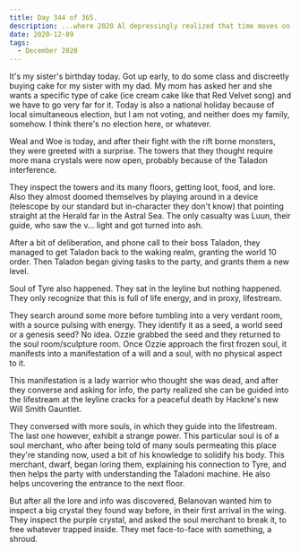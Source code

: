 ```yaml
---
title: Day 344 of 365.
description: ...where 2020 Al depressingly realized that time moves on.
date: 2020-12-09
tags:
  - December 2020
---
```


It's my sister's birthday today. Got up early, to do some class and discreetly buying cake for my sister with my dad. My mom has asked her and she wants a specific type of cake (ice cream cake like that Red Velvet song) and we have to go very far for it. Today is also a national holiday because of local simultaneous election, but I am not voting, and neither does my family, somehow. I think there's no election here, or whatever.

Weal and Woe is today, and after their fight with the rift borne monsters, they were greeted with a surprise. The towers that they thought require more mana crystals were now open, probably because of the Taladon interference. 

They inspect the towers and its many floors, getting loot, food, and lore. Also they almost doomed themselves by playing around in a device (telescope by our standard but in-character they don't know) that pointing straight at the Herald far in the Astral Sea. The only casualty was Luun, their guide, who saw the v... light and got turned into ash.

After a bit of deliberation, and phone call to their boss Taladon, they managed to get Taladon back to the waking realm, granting the world 10 order. Then Taladon began giving tasks to the party, and grants them a new level.

Soul of Tyre also happened. They sat in the leyline but nothing happened. They only recognize that this is full of life energy, and in proxy, lifestream.

They search around some more before tumbling into a very verdant room, with a source pulsing with energy. They identify it as a seed, a world seed or a genesis seed? No idea. Ozzie grabbed the seed and they returned to the soul room/sculpture room. Once Ozzie approach the first frozen soul, it manifests into a manifestation of a will and a soul, with no physical aspect to it.

This manifestation is a lady warrior who thought she was dead, and after they converse and asking for info, the party realized she can be guided into the lifestream at the leyline cracks for a peaceful death by Hackne's new Will Smith Gauntlet.

They conversed with more souls, in which they guide into the lifestream. The last one however, exhibit a strange power. This particular soul is of a soul merchant, who after being told of many souls permeating this place they're standing now, used a bit of his knowledge to solidify his body. This merchant, dwarf, began loring them, explaining his connection to Tyre, and then helps the party with understanding the Taladoni machine. He also helps uncovering the entrance to the next floor.

But after all the lore and info was discovered, Belanovan wanted him to inspect a big crystal they found way before, in their first arrival in the wing. They inspect the purple crystal, and asked the soul merchant to break it, to free whatever trapped inside. They met face-to-face with something, a shroud.